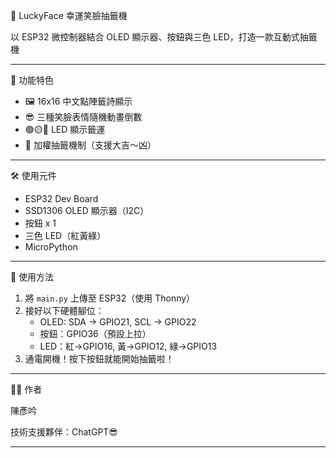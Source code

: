 🧧 LuckyFace 幸運笑臉抽籤機

以 ESP32 微控制器結合 OLED 顯示器、按鈕與三色 LED，打造一款互動式抽籤機

---

🎯 功能特色

- 🖼 16x16 中文點陣籤詩顯示
- 😎 三種笑臉表情隨機動畫倒數
- 🟢🟡🔴 LED 顯示籤運
- 🎲 加權抽籤機制（支援大吉～凶）

---

🛠 使用元件

- ESP32 Dev Board
- SSD1306 OLED 顯示器（I2C）
- 按鈕 x 1
- 三色 LED（紅黃綠）
- MicroPython

---

🚀 使用方法

1. 將 `main.py` 上傳至 ESP32（使用 Thonny）
2. 接好以下硬體腳位：
   - OLED: SDA → GPIO21, SCL → GPIO22
   - 按鈕：GPIO36（預設上拉）
   - LED：紅→GPIO16, 黃→GPIO12, 綠→GPIO13
3. 通電開機！按下按鈕就能開始抽籤啦！

---

👩‍💻 作者

陳彥吟

技術支援夥伴：ChatGPT😎

---


